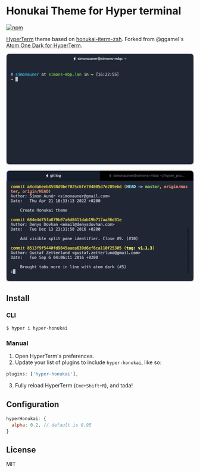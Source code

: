 # Honukai Theme for Hyper terminal

[![npm](https://img.shields.io/npm/v/hyper-honukai)](https://www.npmjs.com/package/hyper-honukai)

[HyperTerm](https://hyper.is) theme based on [honukai-iterm-zsh](https://github.com/oskarkrawczyk/honukai-iterm-zsh). Forked from @ggamel's [Atom One Dark for HyperTerm](https://github.com/ggamel/hyper-one-dark).

![Screenshot at start](https://raw.githubusercontent.com/simonauner/hyper-honukai/master/demo/start.png)

![Screenshot with tabs](https://raw.githubusercontent.com/simonauner/hyper-honukai/master/demo/tabbed.png)

## Install

### CLI

```terminal
$ hyper i hyper-honukai
```

### Manual

1. Open HyperTerm's preferences.
2. Update your list of plugins to include `hyper-honukai`, like so:

```js
plugins: ['hyper-honukai'],
```

3. Fully reload HyperTerm (`Cmd+Shift+R`), and tada!

## Configuration

```js
hyperHonukai: {
  alpha: 0.2, // default is 0.95
}
```

## License

MIT
